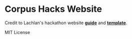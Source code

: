 # Corpus Hacks Website

Credit to Lachlan's hackathon website [**guide**](https://notebook.lachlanjc.com/2019-09-06_making_a_hackathon_site) and [**template**](https://github.com/angelhacks/site).

MIT License
